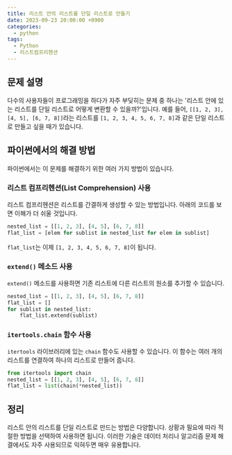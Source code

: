 ```yaml
---
title: 리스트 안의 리스트를 단일 리스트로 만들기
date: 2023-09-23 20:00:00 +0900
categories:
  - python
tags:
  - Python
  - 리스트컴프리헨션
---
```


## 문제 설명

다수의 사용자들이 프로그래밍을 하다가 자주 부딪히는 문제 중 하나는 '리스트 안에 있는 리스트를 단일 리스트로 어떻게 변환할 수 있을까?'입니다. 예를 들어, `[[1, 2, 3], [4, 5], [6, 7, 8]]`라는 리스트를 `[1, 2, 3, 4, 5, 6, 7, 8]`과 같은 단일 리스트로 만들고 싶을 때가 있습니다.

## 파이썬에서의 해결 방법

파이썬에서는 이 문제를 해결하기 위한 여러 가지 방법이 있습니다.

### 리스트 컴프리헨션(List Comprehension) 사용

리스트 컴프리헨션은 리스트를 간결하게 생성할 수 있는 방법입니다. 아래의 코드를 보면 이해가 더 쉬울 것입니다.

```python
nested_list = [[1, 2, 3], [4, 5], [6, 7, 8]]
flat_list = [elem for sublist in nested_list for elem in sublist]
```

`flat_list`는 이제 `[1, 2, 3, 4, 5, 6, 7, 8]`이 됩니다.

### `extend()` 메소드 사용

`extend()` 메소드를 사용하면 기존 리스트에 다른 리스트의 원소를 추가할 수 있습니다.

```python
nested_list = [[1, 2, 3], [4, 5], [6, 7, 8]]
flat_list = []
for sublist in nested_list:
    flat_list.extend(sublist)
```

### `itertools.chain` 함수 사용

`itertools` 라이브러리에 있는 `chain` 함수도 사용할 수 있습니다. 이 함수는 여러 개의 리스트를 연결하여 하나의 리스트로 만들어 줍니다.

```python
from itertools import chain
nested_list = [[1, 2, 3], [4, 5], [6, 7, 8]]
flat_list = list(chain(*nested_list))
```

## 정리

리스트 안의 리스트를 단일 리스트로 만드는 방법은 다양합니다. 상황과 필요에 따라 적절한 방법을 선택하여 사용하면 됩니다. 이러한 기술은 데이터 처리나 알고리즘 문제 해결에서도 자주 사용되므로 익혀두면 매우 유용합니다.